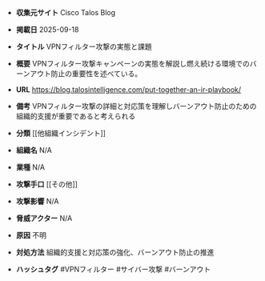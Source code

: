 - **収集元サイト**
Cisco Talos Blog

- **掲載日**
2025-09-18

- **タイトル**
VPNフィルター攻撃の実態と課題

- **概要**
VPNフィルター攻撃キャンペーンの実態を解説し燃え続ける環境でのバーンアウト防止の重要性を述べている。

- **URL**
https://blog.talosintelligence.com/put-together-an-ir-playbook/

- **備考**
VPNフィルター攻撃の詳細と対応策を理解しバーンアウト防止のための組織的支援が重要であると考えられる

- **分類**
[[他組織インシデント]]

- **組織名**
N/A

- **業種**
N/A

- **攻撃手口**
[[その他]]

- **攻撃影響**
N/A

- **脅威アクター**
N/A

- **原因**
不明

- **対処方法**
組織的支援と対応策の強化、バーンアウト防止の推進

- **ハッシュタグ**
#VPNフィルター #サイバー攻撃 #バーンアウト
